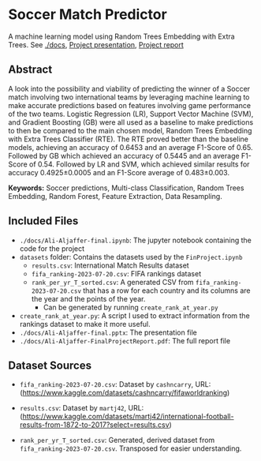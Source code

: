 # Soccer Match Predictor

A machine learning model using Random Trees Embedding with Extra Trees. See [./docs](./docs), [Project presentation](./docs/Ali-Aljaffer-final.pptx), [Project report](./docs/Ali-Aljaffer-FinalProjectReport.pdf)


## Abstract

A look into the possibility and viability of predicting the winner of a Soccer match involving two international teams by leveraging machine learning to make accurate predictions based on features involving game performance of the two teams. Logistic Regression (LR), Support Vector Machine (SVM), and Gradient Boosting (GB) were all used as a baseline to make predictions to then be compared to the main chosen model, Random Trees Embedding with Extra Trees Classifier (RTE). The RTE proved better than the baseline models, achieving an accuracy of 0.6453 and an average F1-Score of 0.65. Followed by GB which achieved an accuracy of 0.5445 and an average F1-Score of 0.54. Followed by LR and SVM, which achieved similar results for accuracy 0.4925±0.0005 and an F1-Score average of 0.483±0.003.

**Keywords:** Soccer predictions, Multi-class Classification, Random Trees Embedding, Random Forest, Feature Extraction, Data Resampling.


## Included Files
- `./docs/Ali-Aljaffer-final.ipynb`: The jupyter notebook containing the code for the project
- `datasets` folder: Contains the datasets used by the `FinProject.ipynb`
  - `results.csv`: International Match Results dataset
  - `fifa_ranking-2023-07-20.csv`: FIFA rankings dataset
  - `rank_per_yr_T_sorted.csv`: A generated CSV from `fifa_ranking-2023-07-20.csv` that has a row for each country and its columns are the year and the points of the year.
    - Can be generated by running `create_rank_at_year.py`
- `create_rank_at_year.py`: A script I used to extract information from the rankings dataset to make it more useful.
- `./docs/Ali-Aljaffer-final.pptx`: The presentation file
- `./docs/Ali-Aljaffer-FinalProjectReport.pdf`: The full report file

## Dataset Sources

- `fifa_ranking-2023-07-20.csv`: Dataset by `cashncarry`, URL: (https://www.kaggle.com/datasets/cashncarry/fifaworldranking)

- `results.csv`: Dataset by `martj42`, URL: (https://www.kaggle.com/datasets/martj42/international-football-results-from-1872-to-2017?select=results.csv)

- `rank_per_yr_T_sorted.csv`: Generated, derived dataset from `fifa_ranking-2023-07-20.csv`. Transposed for easier understanding.
